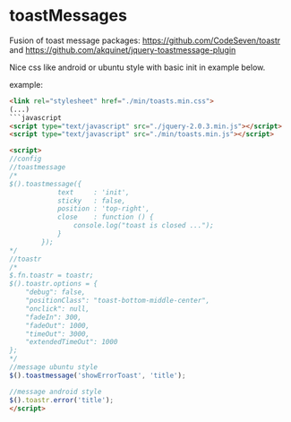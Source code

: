 toastMessages
=============

Fusion of toast message packages: https://github.com/CodeSeven/toastr and https://github.com/akquinet/jquery-toastmessage-plugin

Nice css like android or ubuntu style with basic init in example below.

example:
```html
<link rel="stylesheet" href="./min/toasts.min.css">
(...)
```javascript
<script type="text/javascript" src="./jquery-2.0.3.min.js"></script>
<script type="text/javascript" src="./min/toasts.min.js"></script>

<script>
//config
//toastmessage
/*
$().toastmessage({
			text     : 'init',
			sticky   : false,
			position : 'top-right',
			close    : function () {
				console.log("toast is closed ...");
			}
        });
*/
//toastr
/*
$.fn.toastr = toastr;
$().toastr.options = {
	"debug": false,
	"positionClass": "toast-bottom-middle-center",
	"onclick": null,
	"fadeIn": 300,
	"fadeOut": 1000,
	"timeOut": 3000,
	"extendedTimeOut": 1000
};
*/
//message ubuntu style
$().toastmessage('showErrorToast', 'title');

//message android style
$().toastr.error('title');
</script>
```
